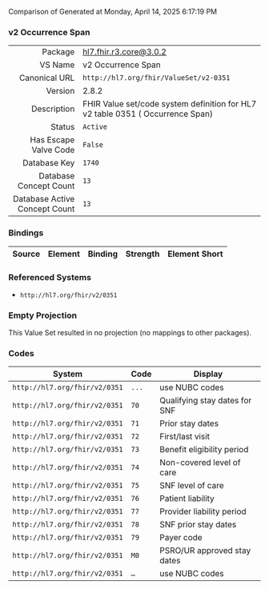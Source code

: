 Comparison of 
Generated at Monday, April 14, 2025 6:17:19 PM

### v2 Occurrence Span

|      |     |
| ---: | --- |
| Package | hl7.fhir.r3.core@3.0.2 |
| VS Name | v2 Occurrence Span |
| Canonical URL | `http://hl7.org/fhir/ValueSet/v2-0351` |
| Version | 2.8.2 |
| Description | FHIR Value set/code system definition for HL7 v2 table 0351 ( Occurrence Span) |
| Status | `Active` |
| Has Escape Valve Code | `False` |
| Database Key | `1740` |
| Database Concept Count | `13` |
| Database Active Concept Count | `13` |
### Bindings

| Source | Element | Binding | Strength | Element Short |
| ------ | ------- | ------- | -------- | ------------- |

### Referenced Systems

* `http://hl7.org/fhir/v2/0351`
### Empty Projection

This Value Set resulted in no projection (no mappings to other packages).

### Codes

| System | Code | Display |
| ------ | ---- | ------- |
| `http://hl7.org/fhir/v2/0351` | `...` | use NUBC codes |
| `http://hl7.org/fhir/v2/0351` | `70` | Qualifying stay dates for SNF |
| `http://hl7.org/fhir/v2/0351` | `71` | Prior stay dates |
| `http://hl7.org/fhir/v2/0351` | `72` | First/last visit |
| `http://hl7.org/fhir/v2/0351` | `73` | Benefit eligibility period |
| `http://hl7.org/fhir/v2/0351` | `74` | Non-covered level of care |
| `http://hl7.org/fhir/v2/0351` | `75` | SNF level of care |
| `http://hl7.org/fhir/v2/0351` | `76` | Patient liability |
| `http://hl7.org/fhir/v2/0351` | `77` | Provider liability period |
| `http://hl7.org/fhir/v2/0351` | `78` | SNF prior stay dates |
| `http://hl7.org/fhir/v2/0351` | `79` | Payer code |
| `http://hl7.org/fhir/v2/0351` | `M0` | PSRO/UR approved stay dates |
| `http://hl7.org/fhir/v2/0351` | `…` | use NUBC codes |
